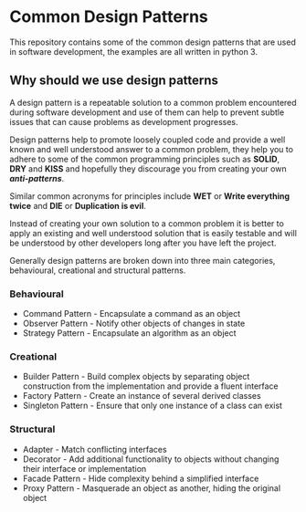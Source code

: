 # Common Design Patterns

This repository contains some of the common design patterns that are used in software development, the examples are all written in python 3.

## Why should we use design patterns

A design pattern is a repeatable solution to a common problem encountered during software development and use of them can help to prevent subtle issues that can cause problems as development progresses.

Design patterns help to promote loosely coupled code and provide a well known and well understood answer to a common problem, they help you to adhere to some of the common programming principles such as **SOLID**, **DRY** and **KISS** and hopefully they discourage you from creating your own ***anti-patterns***. 

Similar common acronyms  for principles include **WET** or **Write everything twice** and **DIE** or **Duplication is evil**.

Instead of creating your own solution to a common problem it is better to apply an existing and well understood solution that is easily testable and will be understood by other developers long after you have left the project.

Generally design patterns are broken down into three main categories, behavioural, creational and structural patterns.

### Behavioural

* Command Pattern - Encapsulate a command as an object
* Observer Pattern - Notify other objects of changes in state
* Strategy Pattern - Encapsulate an algorithm as an object

### Creational

* Builder Pattern - Build complex objects by separating object construction from the implementation and provide a fluent interface
* Factory Pattern - Create an instance of several derived classes
* Singleton Pattern - Ensure that only one instance of a class can exist

### Structural

* Adapter - Match conflicting interfaces
* Decorator - Add additional functionality to objects without changing their interface or implementation
* Facade Pattern - Hide complexity behind a simplified interface
* Proxy Pattern - Masquerade an object as another, hiding the original object

